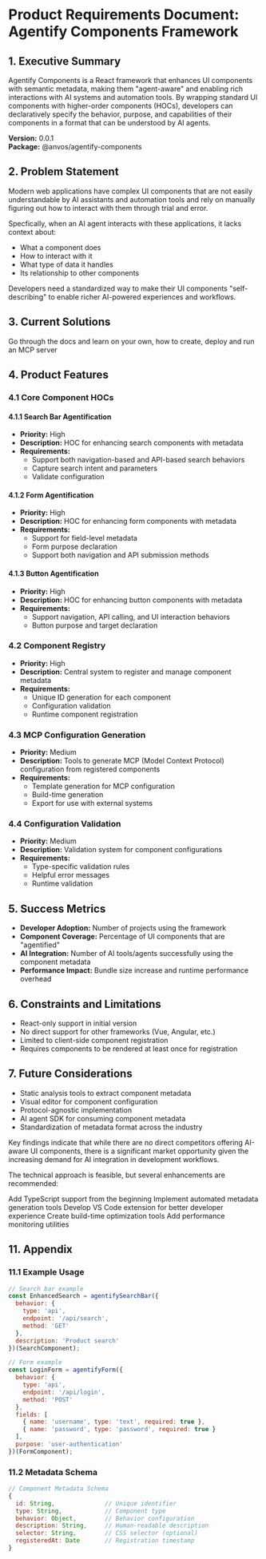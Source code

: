 # Product Requirements Document: Agentify Components Framework

## 1. Executive Summary

Agentify Components is a React framework that enhances UI components with semantic metadata, making them "agent-aware" and enabling rich interactions with AI systems and automation tools. By wrapping standard UI components with higher-order components (HOCs), developers can declaratively specify the behavior, purpose, and capabilities of their components in a format that can be understood by AI agents.

**Version:** 0.0.1  
**Package:** @anvos/agentify-components

## 2. Problem Statement

Modern web applications have complex UI components that are not easily understandable by AI assistants and automation tools and rely on manually figuring out how to interact with them through trial and error. 

Specfically, when an AI agent interacts with these applications, it lacks context about:

- What a component does
- How to interact with it
- What type of data it handles
- Its relationship to other components

Developers need a standardized way to make their UI components "self-describing" to enable richer AI-powered experiences and workflows.

## 3. Current Solutions

Go through the docs and learn on your own, how to create, deploy and run an MCP server

## 4. Product Features

### 4.1 Core Component HOCs

#### 4.1.1 Search Bar Agentification
- **Priority:** High
- **Description:** HOC for enhancing search components with metadata
- **Requirements:**
  - Support both navigation-based and API-based search behaviors
  - Capture search intent and parameters
  - Validate configuration

#### 4.1.2 Form Agentification
- **Priority:** High
- **Description:** HOC for enhancing form components with metadata
- **Requirements:**
  - Support for field-level metadata
  - Form purpose declaration
  - Support both navigation and API submission methods

#### 4.1.3 Button Agentification
- **Priority:** High
- **Description:** HOC for enhancing button components with metadata
- **Requirements:**
  - Support navigation, API calling, and UI interaction behaviors
  - Button purpose and target declaration

### 4.2 Component Registry

- **Priority:** High
- **Description:** Central system to register and manage component metadata
- **Requirements:**
  - Unique ID generation for each component
  - Configuration validation
  - Runtime component registration

### 4.3 MCP Configuration Generation

- **Priority:** Medium
- **Description:** Tools to generate MCP (Model Context Protocol) configuration from registered components
- **Requirements:**
  - Template generation for MCP configuration
  - Build-time generation
  - Export for use with external systems

### 4.4 Configuration Validation

- **Priority:** Medium
- **Description:** Validation system for component configurations
- **Requirements:**
  - Type-specific validation rules
  - Helpful error messages
  - Runtime validation

## 5. Success Metrics

- **Developer Adoption:** Number of projects using the framework
- **Component Coverage:** Percentage of UI components that are "agentified"
- **AI Integration:** Number of AI tools/agents successfully using the component metadata
- **Performance Impact:** Bundle size increase and runtime performance overhead

## 6. Constraints and Limitations

- React-only support in initial version
- No direct support for other frameworks (Vue, Angular, etc.)
- Limited to client-side component registration
- Requires components to be rendered at least once for registration

## 7. Future Considerations

- Static analysis tools to extract component metadata
- Visual editor for component configuration
- Protocol-agnostic implementation
- AI agent SDK for consuming component metadata
- Standardization of metadata format across the industry


Key findings indicate that while there are no direct competitors offering AI-aware UI components, there is a significant market opportunity given the increasing demand for AI integration in development workflows.

The technical approach is feasible, but several enhancements are recommended:

Add TypeScript support from the beginning
Implement automated metadata generation tools
Develop VS Code extension for better developer experience
Create build-time optimization tools
Add performance monitoring utilities



## 11. Appendix

### 11.1 Example Usage

```jsx
// Search bar example
const EnhancedSearch = agentifySearchBar({
  behavior: {
    type: 'api',
    endpoint: '/api/search',
    method: 'GET'
  },
  description: 'Product search'
})(SearchComponent);

// Form example
const LoginForm = agentifyForm({
  behavior: {
    type: 'api',
    endpoint: '/api/login',
    method: 'POST'
  },
  fields: [
    { name: 'username', type: 'text', required: true },
    { name: 'password', type: 'password', required: true }
  ],
  purpose: 'user-authentication'
})(FormComponent);
```

### 11.2 Metadata Schema

```javascript
// Component Metadata Schema
{
  id: String,              // Unique identifier
  type: String,            // Component type
  behavior: Object,        // Behavior configuration
  description: String,     // Human-readable description
  selector: String,        // CSS selector (optional)
  registeredAt: Date       // Registration timestamp
}
``` 

